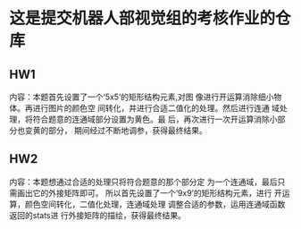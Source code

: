 # 这是提交机器人部视觉组的考核作业的仓库

## HW1
内容：本题首先设置了一个‘5x5’的矩形结构元素,对图
    像进行开运算消除细小物体。再进行图片的颜色空
    间转化，并进行合适二值化的处理。然后进行连通
    域处理，将符合题意的连通域部分设置为黄色。最
    后，再次进行一次开运算消除小部分也变黄的部分，
    期间经过不断地调参，获得最终结果。

## HW2
内容：本题想通过合适的处理只将符合题意的那个部分定
    为一个连通域，最后只需画出它的外接矩阵即可。
    所以首先设置了一个‘9x9’的矩形结构元素，进行
    开运算，颜色空间转化，二值化处理，连通域处理
    调整合适的参数，运用连通域函数返回的stats进
    行外接矩阵的描绘，获得最终结果。




